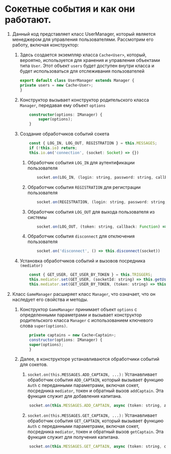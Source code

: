 # Сокетные события и как они работают.


1. Данный код представляет класс UserManager, который является менеджером для управления пользователями. Рассмотрим его работу, включая конструктор:

    1. Здесь создается экземпляр класса `Cache<User>`, который, вероятно, используется для хранения и управления объектами типа `User`. Этот объект `users` будет доступен внутри класса и будет использоваться для отслеживания пользователей
        
        ```javascript
        export default class UserManager extends Manager {
        private users = new Cache<User>;
        }
        ```
    2. Конструктор вызывает конструктор родительского класса `Manager`, передавая ему объект `options`

        ```typescript
            constructor(options: IManager) {
                super(options);
            }
        ```

    3. Создание обработчиков событий сокета

        ```javascript
            const { LOG_IN, LOG_OUT, REGISTRATION } = this.MESSAGES;
            if (!this.io) return;
            this.io.on('connection', (socket: Socket) => {})
        ```

        1. Обработчик события `LOG_IN` для аутентификации пользователя

            ```javascript
                socket.on(LOG_IN, (login: string, password: string, callback: Function) => this.login(socket.id, login, password, callback));
            ```

        2. Обработчик события `REGISTRATION` для регистрации пользователя

            ```javascript
                socket.on(REGISTRATION, (login: string, password: string, name: string, cbRegistration: Function) => this.registration(socket, login, password, name, cbRegistration));
            ```

        3. Обработчик события `LOG_OUT` для выхода пользователя из системы

            ```javascript
                socket.on(LOG_OUT, (token: string, callback: Function) => Auth(socket, this.mediator, token, (user: User) => this.logout(user, callback)));
            ```

        4. Обработчик события `disconnect` для отключения пользователя

            ```javascript
                socket.on('disconnect', () => this.disconnect(socket))
            ```
    2. Установка обработчиков событий и вызовов посредника `(mediator)`

        ```javascript
            const { GET_USER, GET_USER_BY_TOKEN } = this.TRIGGERS;
            this.mediator.set(GET_USER, (socketId: string) => this.getUser(socketId));
            this.mediator.set(GET_USER_BY_TOKEN, (token: string) => this.getUser(token));
        ```
1. Класс `GameManager` расширяет класс `Manager`, что означает, что он наследует его свойства и методы.

    1. Конструктор `GameManager` принимает объект `options` с определенными параметрами и вызывает конструктор родительского класса `Manager` с использованием ключевого слова `super(options)`.

        ```javascript
            private captains = new Cache<Captain>;
            constructor(options: IManager) {
            super(options);
            }
        ```
    2. Далее, в конструкторе устанавливаются обработчики событий для сокетов.

        1. `socket.on(this.MESSAGES.ADD_CAPTAIN, ...):` Устанавливает обработчик события `ADD_CAPTAIN`, который вызывает функцию `Auth` с переданными параметрами, включая сокет, посредника `mediator`, токен и обратный вызов `addCaptain`. Эта функция служит для добавления капитана.

        ```javascript
            socket.on(this.MESSAGES.ADD_CAPTAIN, async (token: string, allianceId: number, callback: Function) => Auth(socket,this.mediator,token,(user:User) =>this.addCaptain(user,allianceId,callback)));
        ```

        2. `socket.on(this.MESSAGES.GET_CAPTAIN, ...):` Устанавливает обработчик события `GET_CAPTAIN`, который вызывает функцию `Auth` с переданными параметрами, включая сокет, посредника `mediator`, токен и обратный вызов `getCaptain`. Эта функция служит для получения капитана.
        
        ```javascript 
            socket.on(this.MESSAGES.GET_CAPTAIN, async (token: string, callback: Function) => Auth(socket,this.mediator,token,(user:User) =>this.getCaptain(user,callback)));
        ```